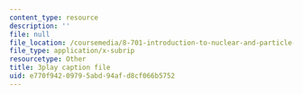 ```yaml
---
content_type: resource
description: ''
file: null
file_location: /coursemedia/8-701-introduction-to-nuclear-and-particle-physics-fall-2020/e770f94209795abd94afd8cf066b5752_JSlXpd9zm6Q.vtt
file_type: application/x-subrip
resourcetype: Other
title: 3play caption file
uid: e770f942-0979-5abd-94af-d8cf066b5752
---
```

